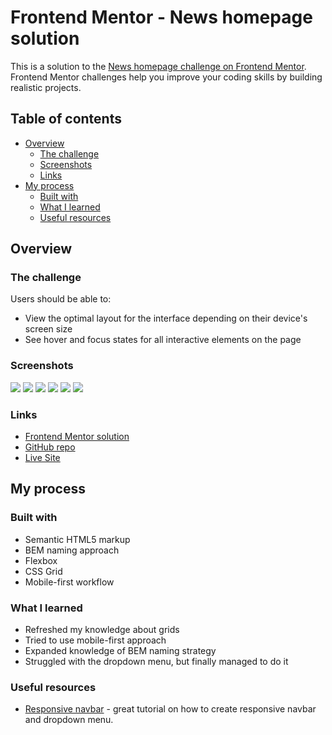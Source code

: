 # Frontend Mentor - News homepage solution

This is a solution to the [News homepage challenge on Frontend Mentor](https://www.frontendmentor.io/challenges/news-homepage-H6SWTa1MFl). Frontend Mentor challenges help you improve your coding skills by building realistic projects.

## Table of contents

- [Overview](#overview)
  - [The challenge](#the-challenge)
  - [Screenshots](#screenshots)
  - [Links](#links)
- [My process](#my-process)
  - [Built with](#built-with)
  - [What I learned](#what-i-learned)
  - [Useful resources](#useful-resources)

## Overview

### The challenge

Users should be able to:

- View the optimal layout for the interface depending on their device's screen size
- See hover and focus states for all interactive elements on the page

### Screenshots

![](./screenshots/screen_pc_1.png)
![](./screenshots/screen_pc_2.png)
![](./screenshots/screen_mobile_1.png)
![](./screenshots/screen_mobile_2.png)
![](./screenshots/screen_mobile_3.png)
![](./screenshots/screen_mobile_menu.png)

### Links

- [Frontend Mentor solution]([https://github.com/RoksolanaVeres/news-homepage](https://www.frontendmentor.io/solutions/mobilefirst-solution-using-css-grid-and-bem-naming-approach-wVEvi-jO8h))
- [GitHub repo](https://github.com/RoksolanaVeres/news-homepage)
- [Live Site](https://roksolanaveres.github.io/news-homepage/)

## My process

### Built with

- Semantic HTML5 markup
- BEM naming approach
- Flexbox
- CSS Grid
- Mobile-first workflow

### What I learned

- Refreshed my knowledge about grids
- Tried to use mobile-first approach
- Expanded knowledge of BEM naming strategy
- Struggled with the dropdown menu, but finally managed to do it

### Useful resources

- [Responsive navbar](https://www.youtube.com/watch?v=GdrbE-s5DgQ&ab_channel=WebDevCreative) - great tutorial on how to create responsive navbar and dropdown menu.

